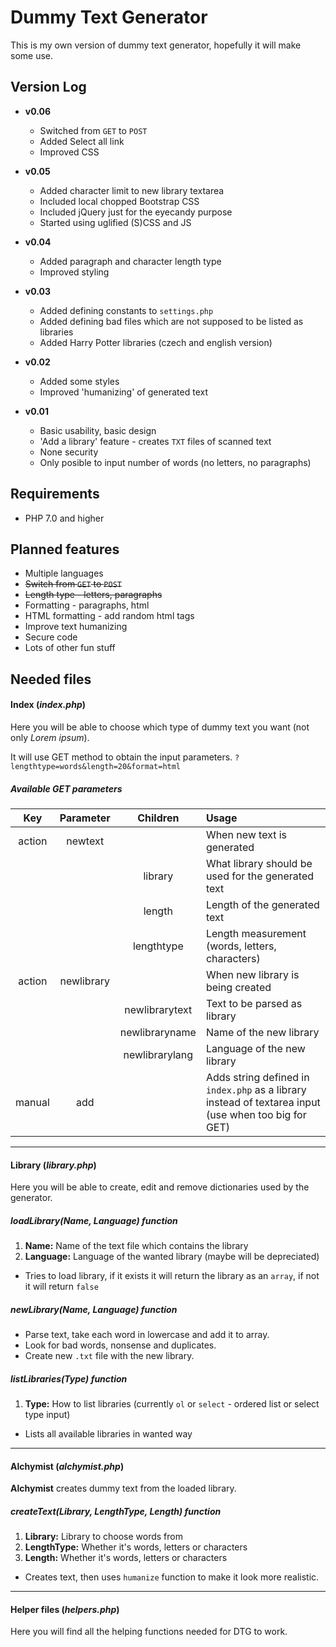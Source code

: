 # Dummy Text Generator

This is my own version of dummy text generator, hopefully it will make some use.

## Version Log

* **v0.06**

    * Switched from `GET` to `POST`
    * Added Select all link
    * Improved CSS

* **v0.05**

    * Added character limit to new library textarea
    * Included local chopped Bootstrap CSS
    * Included jQuery just for the eyecandy purpose
    * Started using uglified (S)CSS and JS

* **v0.04**

    * Added paragraph and character length type
    * Improved styling

* **v0.03**

    * Added defining constants to `settings.php`
    * Added defining bad files which are not supposed to be listed as libraries
    * Added Harry Potter libraries (czech and english version)

* **v0.02**

    * Added some styles
    * Improved 'humanizing' of generated text

* **v0.01**

    * Basic usability, basic design
    * 'Add a library' feature - creates `TXT` files of scanned text
    * None security
    * Only posible to input number of words (no letters, no paragraphs)

## Requirements

* PHP 7.0 and higher

## Planned features

* Multiple languages
* ~~Switch from `GET` to `POST`~~
* ~~Length type - letters, paragraphs~~
* Formatting - paragraphs, html
* HTML formatting - add random html tags
* Improve text humanizing
* Secure code
* Lots of other fun stuff

## Needed files

#### Index (_index.php_)

Here you will be able to choose which type of dummy text you want (not only *Lorem ipsum*).

It will use GET method to obtain the input parameters. `?lengthtype=words&length=20&format=html`

##### Available GET parameters

| Key    | Parameter  | Children          | Usage                                                                                                |
| :----: | :--------: |:-----------------:| :--------------------------------------------------------------------------------------------------- |
| action | newtext    |                   | When new text is generated                                                                           |
|        |            | library           | What library should be used for the generated text                                                   |
|        |            | length            | Length of the generated text                                                                         |
|        |            | lengthtype        | Length measurement (words, letters, characters)                                                      |
| action | newlibrary |                   | When new library is being created                                                                    |
|        |            | newlibrarytext    | Text to be parsed as library                                                                         |
|        |            | newlibraryname    | Name of the new library                                                                              |
|        |            | newlibrarylang    | Language of the new library                                                                          |
| manual | add        |                   | Adds string defined in `index.php` as a library instead of textarea input (use when too big for GET) |

---

#### Library (_library.php_)

Here you will be able to create, edit and remove dictionaries used by the generator.

##### loadLibrary(_Name_, _Language_) function

1. **Name:** Name of the text file which contains the library
2. **Language:** Language of the wanted library (maybe will be depreciated)

* Tries to load library, if it exists it will return the library as an `array`, if not it will return `false`

##### newLibrary(_Name_, _Language_) function

* Parse text, take each word in lowercase and add it to array.
* Look for bad words, nonsense and duplicates.
* Create new `.txt` file with the new library.

##### listLibraries(_Type_) function

1. **Type:** How to list libraries (currently `ol` or `select` - ordered list or select type input)

* Lists all available libraries in wanted way

---

#### Alchymist (_alchymist.php_)

**Alchymist** creates dummy text from the loaded library.

##### createText(_Library_, _LengthType_, _Length_) function

1. **Library:** Library to choose words from
2. **LengthType:** Whether it's words, letters or characters
3. **Length:** Whether it's words, letters or characters

* Creates text, then uses `humanize` function to make it look more realistic.

---

#### Helper files (_helpers.php_)

Here you will find all the helping functions needed for DTG to work.
